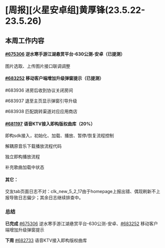 # [周报][火星安卓组]黄厚锋(23.5.22-23.5.26)

## 本周工作内容

#### [#675306](https://icc.pm.netease.com/v6/issues/675306) 逆水寒手游江湖悬赏平台-630公测-安卓（已提测）

图片选取、上传图片接口联调调整

#### [#683252](https://icc.pm.netease.com/v6/issues/683252) 移动客户端增加升级弹窗提示（已提测）

#683936 进房后收到协议关闭房间

#683937 退至主页显示弹窗引导升级

#683938 匹配跳转渠道对应应用商店

#### [#681197](https://icc.pm.netease.com/v6/issues/681197) 语音KTV接入即构版权曲库（20%）

即构sdk接入，初始化、加载、播放、暂停/恢复流程控制

解耦原音乐下载播放流程代码

独立即构播放流程

补充歌曲加载中状态

#### 其它：

交友tab页面日志不对：clk_new_5_2_17由于homepage上报出错、偶现刷新不上报导致日志偏少；其余日志继续排查中。

### 总结

**已完成** [#675306](https://icc.pm.netease.com/v6/issues/675306) 逆水寒手游江湖悬赏平台-630公测-安卓、[#683252](https://icc.pm.netease.com/v6/issues/683252) 移动客户端增加升级弹窗提示

**下周** [#682733](https://icc.pm.netease.com/v6/issues/682733) 语音KTV接入即构版权曲库

